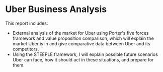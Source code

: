 # Uber Business Analysis

This report includes:
* External analysis of the market for Uber using Porter's five forces framework and value proposition comparison, which will explain the market Uber is in and give comparative data between Uber and its competitors. 
* Using the STEEPLE framework, I will explain possible future scenarios Uber can face, how it should act in these situations, and prepare for them. 
